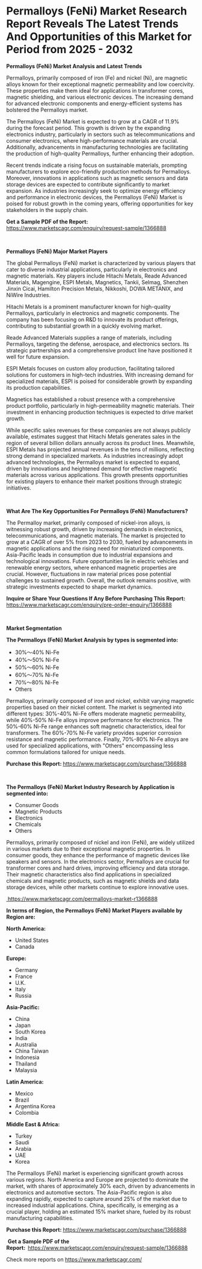 <p><h1>Permalloys (FeNi) Market Research Report Reveals The Latest Trends And Opportunities of this Market for Period from 2025 - 2032</h1></p><p><strong>Permalloys (FeNi) Market Analysis and Latest Trends</strong></p>
<p><p>Permalloys, primarily composed of iron (Fe) and nickel (Ni), are magnetic alloys known for their exceptional magnetic permeability and low coercivity. These properties make them ideal for applications in transformer cores, magnetic shielding, and various electronic devices. The increasing demand for advanced electronic components and energy-efficient systems has bolstered the Permalloys market.</p><p>The Permalloys (FeNi) Market is expected to grow at a CAGR of 11.9% during the forecast period. This growth is driven by the expanding electronics industry, particularly in sectors such as telecommunications and consumer electronics, where high-performance materials are crucial. Additionally, advancements in manufacturing technologies are facilitating the production of high-quality Permalloys, further enhancing their adoption.</p><p>Recent trends indicate a rising focus on sustainable materials, prompting manufacturers to explore eco-friendly production methods for Permalloys. Moreover, innovations in applications such as magnetic sensors and data storage devices are expected to contribute significantly to market expansion. As industries increasingly seek to optimize energy efficiency and performance in electronic devices, the Permalloys (FeNi) Market is poised for robust growth in the coming years, offering opportunities for key stakeholders in the supply chain.</p></p>
<p><strong>Get a Sample PDF of the Report:&nbsp;</strong> <a href="https://www.marketscagr.com/enquiry/request-sample/1366888?utm_campaign=2241&utm_medium=2&utm_source=Github&utm_content=ia&utm_term=01022025&utm_id=permalloys-feni">https://www.marketscagr.com/enquiry/request-sample/1366888</a></p>
<p>&nbsp;</p>
<p><strong>Permalloys (FeNi) Major Market Players</strong></p>
<p><p>The global Permalloys (FeNi) market is characterized by various players that cater to diverse industrial applications, particularly in electronics and magnetic materials. Key players include Hitachi Metals, Reade Advanced Materials, Magengine, ESPI Metals, Magnetics, Tankii, Selmag, Shenzhen Jinxin Cicai, Hamilton Precision Metals, Nikkoshi, DOWA METANIX, and NiWire Industries. </p><p>Hitachi Metals is a prominent manufacturer known for high-quality Permalloys, particularly in electronics and magnetic components. The company has been focusing on R&D to innovate its product offerings, contributing to substantial growth in a quickly evolving market. </p><p>Reade Advanced Materials supplies a range of materials, including Permalloys, targeting the defense, aerospace, and electronics sectors. Its strategic partnerships and a comprehensive product line have positioned it well for future expansion.</p><p>ESPI Metals focuses on custom alloy production, facilitating tailored solutions for customers in high-tech industries. With increasing demand for specialized materials, ESPI is poised for considerable growth by expanding its production capabilities.</p><p>Magnetics has established a robust presence with a comprehensive product portfolio, particularly in high-permeability magnetic materials. Their investment in enhancing production techniques is expected to drive market growth.</p><p>While specific sales revenues for these companies are not always publicly available, estimates suggest that Hitachi Metals generates sales in the region of several billion dollars annually across its product lines. Meanwhile, ESPI Metals has projected annual revenues in the tens of millions, reflecting strong demand in specialized markets. As industries increasingly adopt advanced technologies, the Permalloys market is expected to expand, driven by innovations and heightened demand for effective magnetic materials across various applications. This growth presents opportunities for existing players to enhance their market positions through strategic initiatives.</p></p>
<p>&nbsp;</p>
<p><strong>What Are The Key Opportunities For Permalloys (FeNi) Manufacturers?</strong></p>
<p><p>The Permalloy market, primarily composed of nickel-iron alloys, is witnessing robust growth, driven by increasing demands in electronics, telecommunications, and magnetic materials. The market is projected to grow at a CAGR of over 5% from 2023 to 2030, fueled by advancements in magnetic applications and the rising need for miniaturized components. Asia-Pacific leads in consumption due to industrial expansions and technological innovations. Future opportunities lie in electric vehicles and renewable energy sectors, where enhanced magnetic properties are crucial. However, fluctuations in raw material prices pose potential challenges to sustained growth. Overall, the outlook remains positive, with strategic investments expected to shape market dynamics.</p></p>
<p><strong>Inquire or Share Your Questions If Any Before Purchasing This Report:</strong> <a href="https://www.marketscagr.com/enquiry/pre-order-enquiry/1366888?utm_campaign=2241&utm_medium=2&utm_source=Github&utm_content=ia&utm_term=01022025&utm_id=permalloys-feni">https://www.marketscagr.com/enquiry/pre-order-enquiry/1366888</a></p>
<p>&nbsp;</p>
<p><strong>Market Segmentation</strong></p>
<p><strong>The Permalloys (FeNi) Market Analysis by types is segmented into:</strong></p>
<p><ul><li>30%～40% Ni-Fe</li><li>40%～50% Ni-Fe</li><li>50%～60% Ni-Fe</li><li>60%～70% Ni-Fe</li><li>70%～80% Ni-Fe</li><li>Others</li></ul></p>
<p><p>Permalloys, primarily composed of iron and nickel, exhibit varying magnetic properties based on their nickel content. The market is segmented into different types: 30%-40% Ni-Fe offers moderate magnetic permeability, while 40%-50% Ni-Fe alloys improve performance for electronics. The 50%-60% Ni-Fe range enhances soft magnetic characteristics, ideal for transformers. The 60%-70% Ni-Fe variety provides superior corrosion resistance and magnetic performance. Finally, 70%-80% Ni-Fe alloys are used for specialized applications, with "Others" encompassing less common formulations tailored for unique needs.</p></p>
<p><strong>Purchase this Report:&nbsp;</strong><a href="https://www.marketscagr.com/purchase/1366888?utm_campaign=2241&utm_medium=2&utm_source=Github&utm_content=ia&utm_term=01022025&utm_id=permalloys-feni">https://www.marketscagr.com/purchase/1366888</a></p>
<p>&nbsp;</p>
<p><strong>The Permalloys (FeNi) Market Industry Research by Application is segmented into:</strong></p>
<p><ul><li>Consumer Goods</li><li>Magnetic Products</li><li>Electronics</li><li>Chemicals</li><li>Others</li></ul></p>
<p><p>Permalloys, primarily composed of nickel and iron (FeNi), are widely utilized in various markets due to their exceptional magnetic properties. In consumer goods, they enhance the performance of magnetic devices like speakers and sensors. In the electronics sector, Permalloys are crucial for transformer cores and hard drives, improving efficiency and data storage. Their magnetic characteristics also find applications in specialized chemicals and magnetic products, such as magnetic shields and data storage devices, while other markets continue to explore innovative uses.</p></p>
<p><a href="https://www.marketscagr.com/permalloys-market-r1366888?utm_campaign=2241&utm_medium=2&utm_source=Github&utm_content=ia&utm_term=01022025&utm_id=permalloys-feni">&nbsp;https://www.marketscagr.com/permalloys-market-r1366888</a></p>
<p><strong>In terms of Region, the Permalloys (FeNi) Market Players available by Region are:</strong></p>
<p>
    <p> <strong> North America: </strong>
        <ul>
            <li>United States</li>
            <li>Canada</li>
        </ul>
        </p> 
    <p> <strong> Europe: </strong>
        <ul>
            <li>Germany</li>
            <li>France</li>
            <li>U.K.</li>
            <li>Italy</li>
            <li>Russia</li>
        </ul>
        </p> 
    <p> <strong> Asia-Pacific: </strong>
        <ul>
            <li>China</li>
            <li>Japan</li>
            <li>South Korea</li>
            <li>India</li>
            <li>Australia</li>
            <li>China Taiwan</li>
            <li>Indonesia</li>
            <li>Thailand</li>
            <li>Malaysia</li>
        </ul>
        </p> 
    <p> <strong> Latin America: </strong>
        <ul>
            <li>Mexico</li>
            <li>Brazil</li>
            <li>Argentina Korea</li>
            <li>Colombia</li>
        </ul>
        </p> 
    <p> <strong> Middle East & Africa: </strong>
        <ul>
            <li>Turkey</li>
            <li>Saudi</li>
            <li>Arabia</li>
            <li>UAE</li>
            <li>Korea</li>
        </ul>
    </p>
    </p>
<p><p>The Permalloys (FeNi) market is experiencing significant growth across various regions. North America and Europe are projected to dominate the market, with shares of approximately 30% each, driven by advancements in electronics and automotive sectors. The Asia-Pacific region is also expanding rapidly, expected to capture around 25% of the market due to increased industrial applications. China, specifically, is emerging as a crucial player, holding an estimated 15% market share, fueled by its robust manufacturing capabilities.</p></p>
<p><strong>Purchase this Report: </strong><a href="https://www.marketscagr.com/purchase/1366888?utm_campaign=2241&utm_medium=2&utm_source=Github&utm_content=ia&utm_term=01022025&utm_id=permalloys-feni">https://www.marketscagr.com/purchase/1366888</a></p>
<p>&nbsp;<strong>Get a Sample PDF of the Report:&nbsp;&nbsp;</strong><a href="https://www.marketscagr.com/enquiry/request-sample/1366888?utm_campaign=2241&utm_medium=2&utm_source=Github&utm_content=ia&utm_term=01022025&utm_id=permalloys-feni">https://www.marketscagr.com/enquiry/request-sample/1366888</a></p>
<p><strong></strong></p>
<p>Check more reports on <a href="https://www.marketscagr.com/?utm_campaign=2241&utm_medium=2&utm_source=Github&utm_content=ia&utm_term=01022025&utm_id=permalloys-feni">https://www.marketscagr.com/</a></p>